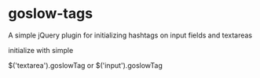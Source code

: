 # goslow-tags
A simple jQuery plugin for initializing hashtags on input fields and textareas

initialize with simple

$('textarea').goslowTag or $('input').goslowTag
